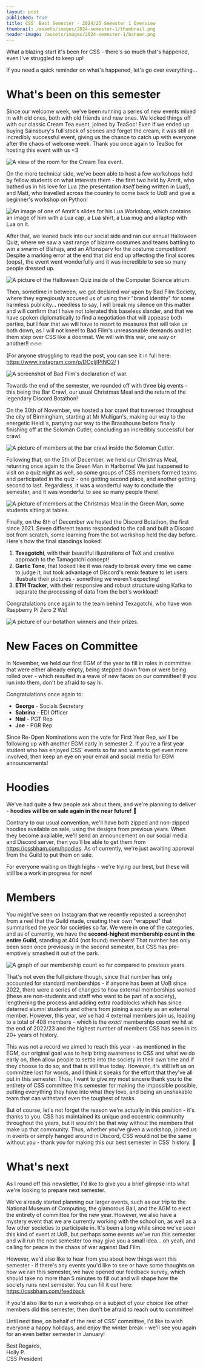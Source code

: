 ```yaml
---
layout: post
published: true
title: CSS' Best Semester - 2024/25 Semester 1 Overview
thumbnail: /assets/images/2024-semester-1/thumbnail.png
header-image: /assets/images/2024-semester-1/banner.png
---
```

What a blazing start it's been for CSS - there's so much that's happened, even I've struggled to keep up! 

If you need a quick reminder on what's happened, let's go over everything...

# What's been on this semester
Since our welcome week, we've been running a series of new events mixed in with old ones, both with old friends and new
ones. We kicked things off with our classic Cream Tea event, joined by TeaSoc! Even if we ended up buying Sainsbury's
full stock of scones and forgot the cream, it was still an incredibly successful event, giving us the chance to catch
up with everyone after the chaos of welcome week. Thank you once again to TeaSoc for hosting this event with us <3

![A view of the room for the Cream Tea event.](/assets/images/2024-semester-1/cream-tea.png)

On the more technical side, we've been able to host a few workshops held by fellow students on what interests them -
the first two held by Amrit, who bathed us in his love for Lua (the presentation *itself* being written in Lua!), and 
Matt, who travelled across the country to come back to UoB and give a beginner's workshop on Python! 

![An image of one of Amrit's slides for his Lua Workshop, which contains an image of him with a Lua cap, a Lua shirt, a
Lua mug and a laptop with Lua on it.](/assets/images/2024-semester-1/lua-workshop.png)

After that, we leaned back into our social side and ran our annual Halloween Quiz, where we saw a vast range of bizarre
costumes and teams battling to win a swarm of Blahajs, and an Aftonsparv for the costume competition! Despite
a marking error at the end that did end up affecting the final scores (oops), the event went wonderfully and it was 
incredible to see so many people dressed up.

![A picture of the Halloween Quiz inside of the Computer Science atrium.](/assets/images/2024-semester-1/halloween-quiz.png)

Then, sometime in between, we got declared war upon by Bad Film Society, where they egregiously accused us of using their
"brand identity" for some harmless publicity... needless to say, I will break my silence on this matter and will confirm
that I have not tolerated this baseless slander, and that we have spoken diplomatically to find a negotiation that will 
appease both parties, but I fear that we will have to resort to measures that will take us both down, as I will not 
kneel to Bad Film's unreasonable demands and let them step over CSS like a doormat. We will win this war, one way or 
another!! 🔥🔥🔥

(For anyone struggling to read the post, you can see it in full here: <https://www.instagram.com/p/DCgljIPtNO2/> )

![A screenshot of Bad Film's declaration of war.](/assets/images/2024-semester-1/bad-film-war.png)

Towards the end of the semester, we rounded off with three big events - this being the Bar Crawl, our usual Christmas Meal
and the return of the legendary Discord Botathon!

On the 30th of November, we hosted a bar crawl that traversed throughout the city of Birmingham, starting at Mr Mulligan's,
making our way to the energetic Heidi's, partying our way to the Brasshouse before finally finishing off at the Soloman
Cutler, concluding an incredibly successful bar crawl.

![A picture of members at the bar crawl inside the Soloman Cutler.](/assets/images/2024-semester-1/bar-crawl.png)

Following that, on the 5th of December, we held our Christmas Meal, returning once again to the Green Man in Harborne!
We just happened to visit on a quiz night as well, so some groups of CSS members formed teams and participated in the
quiz - one getting second place, and another getting second to last. Regardless, it was a wonderful way to conclude the
semester, and it was wonderful to see so many people there!

![A picture of members at the Christmas Meal in the Green Man, some students sitting at tables.](/assets/images/2024-semester-1/christmas-meal.png)

Finally, on the 8th of December we hosted the Discord Botathon, the first since 2021.
Seven different teams responded to the call and built a Discord bot from scratch, some learning from the bot workshop held 
the day before. Here's how the final standings looked:

1. **Texagotchi**, with their beautiful illustrations of TeX and creative approach to the Tamagotchi concept!
2. **Garlic Tone**, that looked like it was ready to break every time we came to judge it, but took advantage of Discord's
remix feature to let users illustrate their pictures - something we weren't expecting!
3. **ETH Tracker**, with their responsive and robust structure using Kafka to separate the processing of data from the
bot's workload!

Congratulations once again to the team behind Texagotchi, who have won Raspberry Pi Zero 2 Ws!

![A picture of our botathon winners and their prizes.](/assets/images/2024-semester-1/botathon.png)

# New Faces on Committee
In November, we held our first EGM of the year to fill in roles in committee that were either already empty, being
stepped down from or were being rolled over - which resulted in a wave of new faces on our committee! If you run into
them, don't be afraid to say hi.

Congratulations once again to:
- **George** - Socials Secretary
- **Sabrina** - EDI Officer
- **Nial** - PGT Rep
- **Joe** - PGR Rep

Since Re-Open Nominations won the vote for First Year Rep, we'll be following up with another EGM early in semester 2. 
If you're a first year student who has enjoyed CSS' events so far and wants to get even more involved, then keep an eye
on your email and social media for EGM announcements!

# Hoodies
We've had quite a few people ask about them, and we're planning to deliver - **hoodies will be on sale again in the near
future!** 🎉

Contrary to our usual convention, we'll have both zipped and non-zipped hoodies available on sale, using the designs from
previous years. When they become available, we'll send an announcement on our social media and Discord server, then you'll
be able to get them from <https://cssbham.com/hoodies>. As of currently, we're just awaiting approval from the Guild to 
put them on sale.

For everyone waiting on thigh highs - we're trying our best, but these will still be a work in progress for now!

# Members
You might've seen on Instagram that we recently reposted a screenshot from a reel that the Guild made, creating their 
own "wrapped" that summarised the year for societies so far. We were in one of the categories, and as of currently, we
have the **second-highest membership count in the entire Guild**, standing at 404 (not found) members! That number has
only been seen once previously in the second semester, but CSS has pre-emptively smashed it out of the park.

![A graph of our membership count so far compared to previous years.](/assets/images/2024-semester-1/membership-numbers.png)

That's not even the full picture though, since that number has only accounted for standard memberships - if anyone has
been at UoB since 2022, there were a series of changes to how external memberships worked (these are non-students and
staff who want to be part of a society), lengthening the process and adding extra roadblocks which has since deterred
alumni students and others from joining a society as an external member. However, this year, we've had 4 external members
join us, leading to a total of 408 members - which is the *exact* membership count we hit at the end of 2022/23 and the 
highest number of members CSS has seen in its 20+ years of history.

This was not a record we aimed to reach this year - as mentioned in the EGM, our original goal was to help bring awareness
to CSS and what we do early on, then allow people to settle into the society in their own time and if they choose to do
so; and that is still true today. However, it's still left us on committee lost for words, and I think it speaks for the
effort that they've all put in this semester. Thus, I want to give my most sincere thank you to the entirety of CSS
committee this semester for making the impossible possible, putting everything they have into what they love, and being
an unshakable team that can withstand even the toughest of tasks.

But of course, let's not forget the reason we're actually in this position - it's thanks to you. CSS has maintained its
unique and eccentric community throughout the years, but it wouldn't be that way without the members that make up that
community. Thus, whether you've given a workshop, joined us in events or simply hanged around in Discord, CSS would not 
be the same without you - thank you for making this our best semester in CSS' history. 💙

# What's next
As I round off this newsletter, I'd like to give you a brief glimpse into what we're looking to prepare next semester. 

We've already started planning our larger events, such as our trip to the National Museum of
Computing, the glamorous Ball, and the AGM to elect the entirety of committee for the new year. However, we also have a
mystery event that we are currently working with the school on, as well as a few other societies to participate in. It's
been a long while since we've seen this kind of event at UoB, but perhaps some events we've run this semester and will
run the next semester too may give you a small idea... oh yeah, and calling for peace in the chaos of war against Bad
Film.

However, we'd also like to hear from you about how things went this semester - if there's any events you'd like to see
or have some thoughts on how we ran this semester, we have opened our feedback survey, which should take no more than 5 
minutes to fill out and will shape how the society runs next semester. You can fill it out here: 
<https://cssbham.com/feedback>

If you'd also like to run a workshop on a subject of your choice like other members did this semester, then don't be 
afraid to reach out to committee!

Until next time, on behalf of the rest of CSS' committee, I'd like to wish everyone a happy holidays, and enjoy the 
winter break - we'll see you again for an even better semester in January!

Best Regards,  
Holly P.  
CSS President
